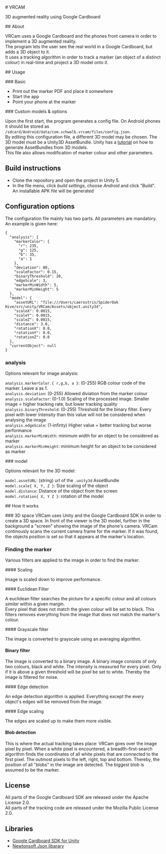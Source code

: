 # VRCAM

3D augmented reality using Google Cardboard

## About

VRCam uses a Google Cardboard and the phones front camera in order to implement a 3D augmented reality.  
The program lets the user see the real world in a Google Cardboard, but adds a 3D object to it.  
It uses a tracking algorithm in order to track a marker  (an object of a distinct colour) in real-time and project a 3D model onto it.

## Usage

### Basic

* Print out the marker PDF and place it somewhere
* Start the app
* Point your phone at the marker

### Custom models & options

Upon the first start, the program generates a config file. On Android phones it should be stored as `/sdcard/Android/data/com.schwalb.vrcam/files/config.json`.  
By editing this configuration file, a different 3D model may be chosen. The 3D model must be a Unity3D AssetBundle. Unity has a [tutorial](http://docs.unity3d.com/Manual/BuildingAssetBundles5x.html) on how to generate AssetBundles from 3D models.  
This file also allows modification of marker colour and other parameters.

## Build instructions

* Clone the repository and open the project in Unity 5.
* In the file menu, click *build settings*, choose *Android* and click "Build". An installable APK file will be generated

## Configuration options

The configuration file mainly has two parts. All parameters are mandatory. An example is given here:

```
{
  "analysis": {
    "markerColor": {
      "r": 235,
      "g": 125,
      "b": 35,
      "a": 1
    },
    "deviation": 80,
    "scaleFactor": 0.15,
    "binaryThreshold": 20,
    "edgeScale": 3,
    "markerMinWidth": 5,
    "markerMinHeight": 5
  },
  "model": {
    "assetURL": "file:///Users/caerostris/SpiderOak Hive/src/unity/VRCam/Assets/object.unity3d",
    "scaleX": 0.0015,
    "scaleY": 0.0015,
    "scaleZ": 0.0015,
    "distance": 3.0,
    "rotationX": 0.0,
    "rotationY": 0.0,
    "rotationZ": 0.0
  },
  "currentObject": null
}
```

### analysis

Options relevant for image analysis:

`analysis.markerColor.{ r,g,b, a }`: (0-255) RGB colour code of the marker. Leave a as 1.  
`analysis.deviation`: (0-255) Allowed diviation from the marker colour  
`analysis.scaleFactor`: (0-1.0) Scaling of the processed image. Smaller image = higher tracking rate, but lower tracking quality  
`analysis.binaryThreshold`: (0-255) Threshold for the binary filter. Every pixel with lower intensity than this value will not be considered when analysing the image  
`analysis.edgeScale`: (1-infinty) Higher value = better tracking but worse performance  
`analysis.markerMinWidth`: minimum width for an object to be considered as marker  
`analysis.markerMinHeight`: minimum height for an object to be considered as marker  

### model

Options relevant for the 3D model:

`model.assetURL`: (string) url of the `.unity3d` AssetBundle  
`model.scale{ X, Y, Z }`: Size scaling of the object  
`model.distance`: Distance of the object from the screen  
`model.rotation{ X, Y Z }`: rotation of the model

## How it works

### 3D space
VRCam uses Unity and the Google Cardboard SDK in order to create a 3D space. In front of the viewer is the 3D model, further in the background a "screen" showing the image of the phone's camera.
VRCam continously scans the current camera frame for the marker. If it was found, the objects position is set so that it appears at the marker's location.

### Finding the marker

Various filters are applied to the image in order to find the marker.

#### Scaling

Image is scaled down to improve performance.

#### Euclidean Filter

A euclidean filter searches the picture for a specific colour and all colours *similar* within a given margin.  
Every pixel that does not match the given colour will be set to black. This filters removes everything from the image that does not match the marker's colour.

#### Grayscale filter

The image is converted to grayscale using an averaging algorithm.

#### Binary filter

The image is converted to a binary image. A binary image consists of only two colours, black and white. The intensity is measured for every pixel. Only if it is above a given threshold will be pixel be set to white. Thereby the image is filtered for noise.

#### Edge detection

An edge detection algorithm is applied. Everything except the every object's edges will be removed from the image.


#### Edge scaling

The edges are scaled up to make them more visible.

#### Blob detection

This is where the actual tracking takes place: VRCam goes over the image pixel by pixel. When a white pixel is encountered, a breadth-first-search algorithm finds the coordinates of all white pixels that are connected to the first pixel. The outmost pixels to the left, right, top and bottom. Thereby, the position of all "blobs" in the image are detected. The biggest blob is assumed to be the marker.

## License

All parts of the Google Cardboard SDK are released under the Apache License 2.0.  
All parts of the tracking code are released under the Mozilla Public License 2.0.

## Libraries

* [Google Cardboard SDK for Unity](https://developers.google.com/cardboard/unity/)
* [Newtonsoft Json libarary](http://www.newtonsoft.com/json)

